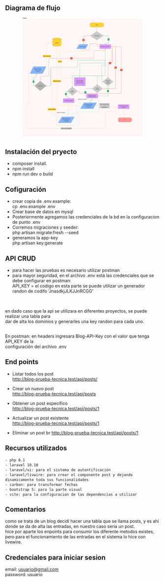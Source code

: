 ## Diagrama de flujo
<p align="center"><img src="/public/Diagra.png" width="400" alt="Laravel Logo"></p>

## Instalación del pryecto

- composer install.
- npm install
- npm run dev o build


## Cofiguración
- crear copia de .env.example:<br>
  cp .env.example .env
- Crear base de datos en mysql
- Posteriormente agregamos las credenciales de la bd en la configuracion de punto .env
- Corremos migraciones y seeder: <br>
  php artisan migrate:fresh --seed
- generamos la app-key <br>
  php artisan key:generate

## API CRUD 
- para hacer las pruebas es necesario utilizar postman <br>
- para mayor seguridad, en el archivo .env está las credenciales que se debe configurar en postman:<br>
 API_KEY = el codigo en esta parte se puede utilizar un generador randon de codifo 'JnasdkjJLKJJnRCGG'<br> <br> <br>

en dado caso que la api se utilizara en diferentes proyectos, se puede realizar una tabla para <br>dar de alta los dominios y generarles una key randon para cada uno.<br><br>

En postman: en headers ingresara Blog-API-Key con el valor que tenga API_KEY de la <br>
configuración del archivo .env

## End points
- Listar todos los post <br>
http://blog-prueba-tecnica.test/api/posts/

- Crear un nuevo post <br>
http://blog-prueba-tecnica.test/api/posts

- Obtener un post específico <br>
http://blog-prueba-tecnica.test/api/posts/1

- Actualizar un post existente <br>
http://blog-prueba-tecnica.test/api/posts/1

- Eliminar un post   br
http://blog-prueba-tecnica.test/api/posts/1

## Recursos utilizados
    - php 8.1
    - laravel 10.10
    - laravel/ui: para el sistema de autentificación
    - laravel/livwire: para crear el componente post y dejando dinamicamente toda sus funcionalidades
    - carbon: para transformar fechas
    - bootstrap 5: para la parte visual
    - vite: para la configuracion de las dependencias a utilizar

## Comentarios
como se trata de un blog decidí hacer una tabla que se llama posts, y es ahi <br>
donde se da de alta las entradas, en nuestro caso seria un post.    <br>
hice por aparte los enpoints para consumir los diferente metodos existes, <br>
pero para el funcionamiento de las entradas en el sistema lo hice con livewire.


## Credenciales para iniciar sesion
email: usuario@gmail.com<br>
password: usuario

